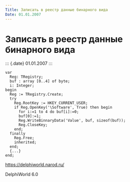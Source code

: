 ```yaml
---
Title: Записать в реестр данные бинарного вида
Date: 01.01.2007
---
```


Записать в реестр данные бинарного вида
=======================================

::: {.date}
01.01.2007
:::

    var
      Reg: TRegistry;
      buf : array [0..4] of byte;
      i: Integer;
    begin
      Reg := TRegistry.Create;
      try
        Reg.RootKey := HKEY_CURRENT_USER;
        if Reg.OpenKey('\Software', True) then begin
          for i:=1 to 4 do buf[i]:=0;
          buf[0]:=1;
          Reg.WriteBinnaryData('Value', buf, sizeof(buf));
          Reg.CloseKey;
        end;
      finally
        Reg.Free;
        inherited;
      end;
      {...}
    end;
     

<https://delphiworld.narod.ru/>

DelphiWorld 6.0
